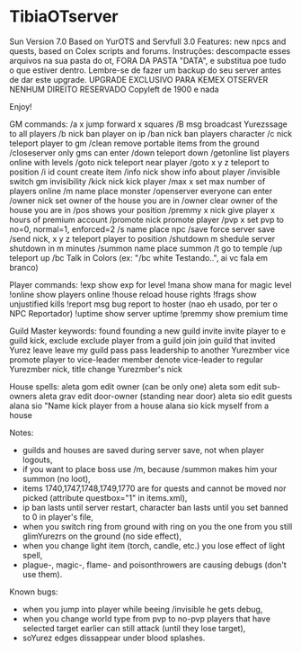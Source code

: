 # TibiaOTserver
Sun Version 7.0
Based on YurOTS and Servfull 3.0
Features: new npcs and quests, based on Colex scripts and forums.
Instruções: descompacte esses arquivos na sua pasta do ot, FORA DA PASTA "DATA", e substitua poe tudo o que estiver dentro. Lembre-se de fazer um backup do seu server antes de dar este upgrade.
UPGRADE EXCLUSIVO PARA KEMEX OTSERVER
NENHUM DIREITO RESERVADO
Copyleft de 1900 e nada

Enjoy!

GM commands:
/a x		jump forward x squares
/B msg		broadcast Yurezssage to all players
/b nick		ban player on ip
/ban nick	ban players character
/c nick		teleport player to gm
/clean		remove portable items from the ground
/closeserver	only gms can enter
/down		teleport down
/getonline	list players online with levels
/goto nick	teleport near player
/goto x y z	teleport to position
/i id count	create item
/info nick	show info about player
/invisible	switch gm invisibility
/kick nick	kick player
/max x		set max number of players online
/m name		place monster
/openserver	everyone can enter
/owner nick	set owner of the house you are in
/owner		clear owner of the house you are in
/pos		shows your position
/premmy x nick	give player x hours of premium account
/promote nick	promote player
/pvp x		set pvp to no=0, normal=1, enforced=2
/s name		place npc
/save		force server save
/send nick, x y z	teleport player to position
/shutdown m	shedule server shutdown in m minutes
/summon name	place summon
/t		go to temple
/up		teleport up
/bc             Talk in Colors (ex: "/bc white Testando..", ai vc fala em branco)


Player commands:
!exp		show exp for level
!mana		show mana for magic level
!online		show players online
!house		reload house rights
!frags		show unjustified kills
!report msg	bug report to hoster (nao eh usado, por ter o NPC Reportador)
!uptime		show server uptime
!premmy		show premium time


Guild Master keywords:
found		founding a new guild
invite		invite player to e guild
kick, exclude	exclude player from a guild
join		join guild that invited Yurez
leave		leave my guild
pass		pass leadership to another Yurezmber
vice		promote player to vice-leader
member		denote vice-leader to regular Yurezmber
nick, title	change Yurezmber's nick


House spells:
aleta gom	edit owner (can be only one)
aleta som	edit sub-owners
aleta grav	edit door-owner (standing near door)
aleta sio	edit guests
alana sio "Name	kick player from a house
alana sio	kick myself from a house


Notes:
- guilds and houses are saved during server save, not when player logouts,
- if you want to place boss use /m, because /summon makes him your summon (no loot),
- items 1740,1747,1748,1749,1770 are for quests and cannot be moved nor picked (attribute questbox="1" in items.xml),
- ip ban lasts until server restart, character ban lasts until you set banned to 0 in player's file,
- when you switch ring from ground with ring on you the one from you still glimYurezrs on the ground (no side effect),
- when you change light item (torch, candle, etc.) you lose effect of light spell,
- plague-, magic-, flame- and poisonthrowers are causing debugs (don't use them).


Known bugs:
- when you jump into player while beeing /invisible he gets debug,
- when you change world type from pvp to no-pvp players that have selected target earlier can still attack (until they lose target),
- soYurez edges dissappear under blood splashes.
